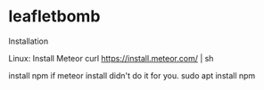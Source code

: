 # leafletbomb

Installation 

Linux:
  Install Meteor
    curl https://install.meteor.com/ | sh

install npm if meteor install didn't do it for you.
    sudo apt install npm
